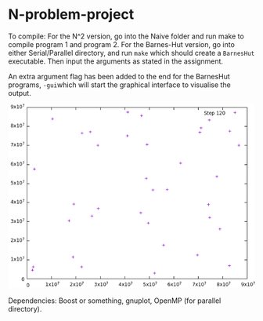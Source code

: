 # N-problem-project

To compile: For the N^2 version, go into the Naive folder and run make to compile program 1 and program 2. For the Barnes-Hut version, go into either Serial/Parallel directory, and run ```make``` which should create a ```BarnesHut``` executable. Then input the arguments as stated in the assignment.

An extra argument flag has been added to the end for the BarnesHut programs, ```-gui```which will start the graphical interface to visualise the output.

![](Animation.gif)

Dependencies: Boost or something, gnuplot, OpenMP (for parallel directory).
